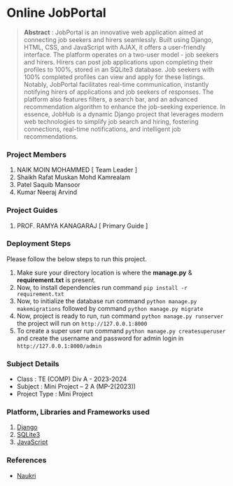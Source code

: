 # Online JobPortal

> **Abstract** : JobPortal is an innovative web application aimed at connecting job seekers and hirers seamlessly. Built using Django, HTML, CSS, and JavaScript with AJAX, it offers a user-friendly interface. The platform operates on a two-user model - job seekers and hirers. Hirers can post job applications upon completing their profiles to 100%, stored in an SQLite3 database. Job seekers with 100% completed profiles can view and apply for these listings. Notably, JobPortal facilitates real-time communication, instantly notifying hirers of applications and job seekers of responses. The platform also features filters, a search bar, and an advanced recommendation algorithm to enhance the job-seeking experience. In essence, JobHub is a dynamic Django project that leverages modern web technologies to simplify job search and hiring, fostering connections, real-time notifications, and intelligent job recommendations.

### Project Members
1. NAIK MOIN MOHAMMED  [ Team Leader ] 
2. Shaikh Rafat Muskan Mohd Kamrealam 
3. Patel Saquib Mansoor 
3. Kumar Neeraj Arvind 

### Project Guides
1. PROF. RAMYA KANAGARAJ   [ Primary Guide ] 

### Deployment Steps
Please follow the below steps to run this project.
1. Make sure your directory location is where the **manage.py** & **requirement.txt** is present.
2. Now, to install dependencies run command `pip install -r requirement.txt`
3. Now, to initialize the database run command `python manage.py makemigrations` followed
by command `python manage.py migrate`
5. Now, project is ready to run, run command `python manage.py runserver` the project will run on `http://127.0.0.1:8000`
6. To create a super user run command `python manage.py createsuperuser` and create the username and password for admin login in `http://127.0.0.1:8000/admin`
      
### Subject Details
- Class : TE (COMP) Div A - 2023-2024
- Subject : Mini Project – 2 A  (MP-2(2023))
- Project Type : Mini Project

### Platform, Libraries and Frameworks used
1. [Django](https://www.djangoproject.com/)
2. [SQLite3](https://www.sqlite.org/index.html)
3. [JavaScript](https://www.javascript.com/)


### References
- [Naukri](https://www.naukri.com/)
